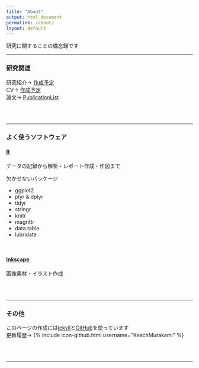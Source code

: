 ```yaml
---
title: "About"
output: html_document
permalink: /about/
layout: default
---
```


研究に関することの備忘録です  

-----

### 研究関連
研究紹介→ [作成予定](https://keachmurakami.github.io/)  
CV→ [作成予定](https://keachmurakami.github.io/)  
論文→ [PublicationList](https://keachmurakami.github.io/publication_list/)  

<br>
<br>

-----

### よく使うソフトウェア  

#### [R](https://www.r-project.org/)
データの記録から解析・レポート作成・作図まで  

欠かせないパッケージ  
<ul>
  <li>ggplot2</li>
  <li>plyr & dplyr</li>
  <li>tidyr</li>
  <li>stringr</li>
  <li>knitr</li>
  <li>magrittr</li>
  <li>data.table</li>
  <li>lubridate</li>
</ul>  

<br>

#### [Inkscape](https://inkscape.org/ja/)
画像素材・イラスト作成

<br>
<br>

-----

### その他  
このページの作成には[jekyll](https://jekyllrb.com)と[GitHub](https://github.com/)を使っています  
更新履歴→ {% include icon-github.html username="KeachMurakami" %}  

<br>
<br>

-----
